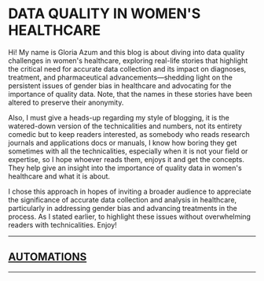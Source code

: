 
# DATA QUALITY IN WOMEN'S HEALTHCARE

Hi! My name is Gloria Azum and this blog is about diving into data quality challenges in women's healthcare, exploring real-life stories that highlight the critical need for accurate data collection and its impact on diagnoses, treatment, and pharmaceutical advancements—shedding light on the persistent issues of gender bias in healthcare and advocating for the importance of quality data. Note, that the names in these stories have been altered to preserve their anonymity. 

Also, I must give a heads-up regarding my style of blogging, it is the watered-down version of the technicalities and numbers, not its entirety comedic but to keep readers interested, as somebody who reads research journals and applications docs or manuals, I know how boring they get sometimes with all the technicalities, especially when it is not your field or expertise, so I hope whoever reads them, enjoys it and get the concepts. They help give an insight into the importance of quality data in women's healthcare and what it is about. 

I chose this approach in hopes of inviting a broader audience to appreciate the significance of accurate data collection and analysis in healthcare, particularly in addressing gender bias and advancing treatments in the process. As I stated earlier, to highlight these issues without overwhelming readers with technicalities. Enjoy!

___

## [AUTOMATIONS](automation_one.md)

___
